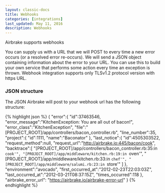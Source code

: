 ```yaml
---
layout: classic-docs
title: Webhooks
categories: [integrations]
last_updated: May 11, 2016
description: Webhooks
---
```


Airbrake supports webhooks

You can supply us with a URL that we will POST to every time a new error occurs
(or a resolved error re-occurs). We will send a JSON object containing
information about the error to your URL. You can use this to build your own
service that performs some action every time an exception is thrown. Webhook
integration supports only TLSv1.2 protocol version with https URL.

### JSON structure
The JSON Airbrake will post to your webhook url has the following structure:

{% highlight json %}
{
  "error":{
    "id":37463546,
    "error_message":"KitchenException: You are all out of bacon!",
    "error_class":"KitchenException",
    "file":"[PROJECT_ROOT]/app/controllers/bacon_controller.rb",
    "line_number":35,
    "project":{
      "id":1111,
      "name":"Baconator"
     },
    "last_notice":{
      "id":4505303522,
      "request_method":null,
      "request_url":"http://airbrake.io:445/bacon/cook",
      "backtrace":[
        "[PROJECT_ROOT]/app/controllers/bacon_controller.rb:35:in `cook'",
        "[PROJECT_ROOT]/app/middleware/kitchen.rb:19:in `oven'",
        "[PROJECT_ROOT]/app/middleware/kitchen.rb:33:in `chef'",
        "[PROJECT_ROOT]/app/middleware/salumi.rb:23:in `store'"
      ]
    },
    "environment":"avocado",
    "first_occurred_at":"2012-02-23T22:03:03Z",
    "last_occurred_at":"2012-03-21T08:37:15Z",
    "times_occurred":118
  },
  "airbrake_error_url": "https://airbrake.io/airbrake-error-url"
}
{% endhighlight %}
